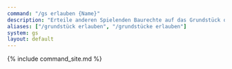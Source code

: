 ```yaml
---
command: "/gs erlauben {Name}"
description: "Erteile anderen Spielenden Baurechte auf das Grundstück oder den Shop, auf/in dem du gerade stehst."
aliases: ["/grundstück erlauben", "/grundstücke erlauben"]
system: gs
layout: default
---
```

{% include command_site.md %}
